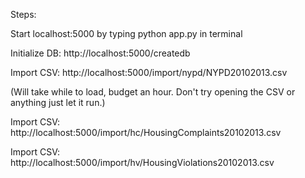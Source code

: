 Steps:

Start localhost:5000 by typing python app.py in terminal

Initialize DB: http://localhost:5000/createdb

Import CSV: http://localhost:5000/import/nypd/NYPD20102013.csv

(Will take while to load, budget an hour. Don't try opening the CSV or anything just let it run.)

Import CSV: http://localhost:5000/import/hc/HousingComplaints20102013.csv

Import CSV: http://localhost:5000/import/hv/HousingViolations20102013.csv

